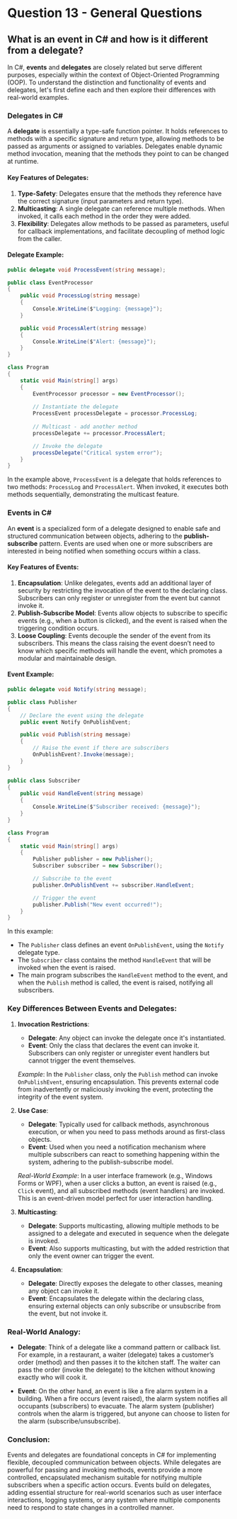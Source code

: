 # Question 13 - General Questions

## What is an event in C# and how is it different from a delegate?

In C#, **events** and **delegates** are closely related but serve different purposes, especially within the context of Object-Oriented Programming (OOP). To understand the distinction and functionality of events and delegates, let's first define each and then explore their differences with real-world examples.

### **Delegates in C#**

A **delegate** is essentially a type-safe function pointer. It holds references to methods with a specific signature and return type, allowing methods to be passed as arguments or assigned to variables. Delegates enable dynamic method invocation, meaning that the methods they point to can be changed at runtime.

#### **Key Features of Delegates:**
1. **Type-Safety**: Delegates ensure that the methods they reference have the correct signature (input parameters and return type).
2. **Multicasting**: A single delegate can reference multiple methods. When invoked, it calls each method in the order they were added.
3. **Flexibility**: Delegates allow methods to be passed as parameters, useful for callback implementations, and facilitate decoupling of method logic from the caller.

#### **Delegate Example:**

```csharp
public delegate void ProcessEvent(string message);

public class EventProcessor
{
    public void ProcessLog(string message)
    {
        Console.WriteLine($"Logging: {message}");
    }

    public void ProcessAlert(string message)
    {
        Console.WriteLine($"Alert: {message}");
    }
}

class Program
{
    static void Main(string[] args)
    {
        EventProcessor processor = new EventProcessor();
        
        // Instantiate the delegate
        ProcessEvent processDelegate = processor.ProcessLog;
        
        // Multicast - add another method
        processDelegate += processor.ProcessAlert;

        // Invoke the delegate
        processDelegate("Critical system error");
    }
}
```

In the example above, `ProcessEvent` is a delegate that holds references to two methods: `ProcessLog` and `ProcessAlert`. When invoked, it executes both methods sequentially, demonstrating the multicast feature.

### **Events in C#**

An **event** is a specialized form of a delegate designed to enable safe and structured communication between objects, adhering to the **publish-subscribe** pattern. Events are used when one or more subscribers are interested in being notified when something occurs within a class.

#### **Key Features of Events:**
1. **Encapsulation**: Unlike delegates, events add an additional layer of security by restricting the invocation of the event to the declaring class. Subscribers can only register or unregister from the event but cannot invoke it.
2. **Publish-Subscribe Model**: Events allow objects to subscribe to specific events (e.g., when a button is clicked), and the event is raised when the triggering condition occurs.
3. **Loose Coupling**: Events decouple the sender of the event from its subscribers. This means the class raising the event doesn’t need to know which specific methods will handle the event, which promotes a modular and maintainable design.

#### **Event Example:**

```csharp
public delegate void Notify(string message);

public class Publisher
{
    // Declare the event using the delegate
    public event Notify OnPublishEvent;

    public void Publish(string message)
    {
        // Raise the event if there are subscribers
        OnPublishEvent?.Invoke(message);
    }
}

public class Subscriber
{
    public void HandleEvent(string message)
    {
        Console.WriteLine($"Subscriber received: {message}");
    }
}

class Program
{
    static void Main(string[] args)
    {
        Publisher publisher = new Publisher();
        Subscriber subscriber = new Subscriber();

        // Subscribe to the event
        publisher.OnPublishEvent += subscriber.HandleEvent;

        // Trigger the event
        publisher.Publish("New event occurred!");
    }
}
```

In this example:
- The `Publisher` class defines an event `OnPublishEvent`, using the `Notify` delegate type.
- The `Subscriber` class contains the method `HandleEvent` that will be invoked when the event is raised.
- The main program subscribes the `HandleEvent` method to the event, and when the `Publish` method is called, the event is raised, notifying all subscribers.

### **Key Differences Between Events and Delegates:**

1. **Invocation Restrictions**: 
   - **Delegate**: Any object can invoke the delegate once it's instantiated.
   - **Event**: Only the class that declares the event can invoke it. Subscribers can only register or unregister event handlers but cannot trigger the event themselves.
   
   *Example*: In the `Publisher` class, only the `Publish` method can invoke `OnPublishEvent`, ensuring encapsulation. This prevents external code from inadvertently or maliciously invoking the event, protecting the integrity of the event system.

2. **Use Case**:
   - **Delegate**: Typically used for callback methods, asynchronous execution, or when you need to pass methods around as first-class objects.
   - **Event**: Used when you need a notification mechanism where multiple subscribers can react to something happening within the system, adhering to the publish-subscribe model.

   *Real-World Example*: In a user interface framework (e.g., Windows Forms or WPF), when a user clicks a button, an event is raised (e.g., `Click` event), and all subscribed methods (event handlers) are invoked. This is an event-driven model perfect for user interaction handling.

3. **Multicasting**:
   - **Delegate**: Supports multicasting, allowing multiple methods to be assigned to a delegate and executed in sequence when the delegate is invoked.
   - **Event**: Also supports multicasting, but with the added restriction that only the event owner can trigger the event.

4. **Encapsulation**:
   - **Delegate**: Directly exposes the delegate to other classes, meaning any object can invoke it.
   - **Event**: Encapsulates the delegate within the declaring class, ensuring external objects can only subscribe or unsubscribe from the event, but not invoke it.

### **Real-World Analogy:**

- **Delegate**: Think of a delegate like a command pattern or callback list. For example, in a restaurant, a waiter (delegate) takes a customer’s order (method) and then passes it to the kitchen staff. The waiter can pass the order (invoke the delegate) to the kitchen without knowing exactly who will cook it.
  
- **Event**: On the other hand, an event is like a fire alarm system in a building. When a fire occurs (event raised), the alarm system notifies all occupants (subscribers) to evacuate. The alarm system (publisher) controls when the alarm is triggered, but anyone can choose to listen for the alarm (subscribe/unsubscribe).

### **Conclusion:**
Events and delegates are foundational concepts in C# for implementing flexible, decoupled communication between objects. While delegates are powerful for passing and invoking methods, events provide a more controlled, encapsulated mechanism suitable for notifying multiple subscribers when a specific action occurs. Events build on delegates, adding essential structure for real-world scenarios such as user interface interactions, logging systems, or any system where multiple components need to respond to state changes in a controlled manner.